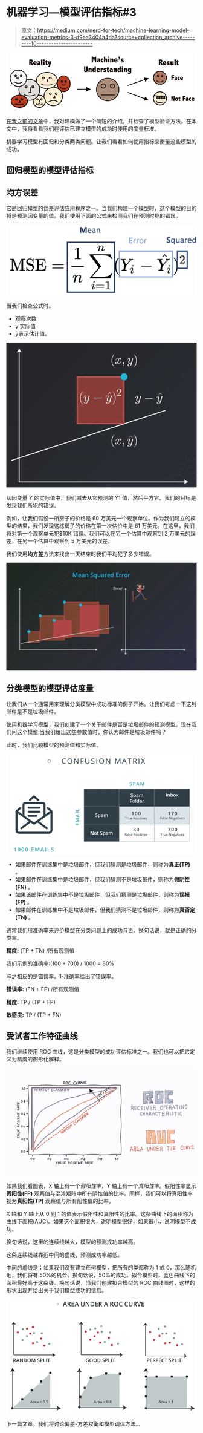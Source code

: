 # 机器学习—模型评估指标#3

> 原文：<https://medium.com/nerd-for-tech/machine-learning-model-evaluation-metrics-3-d9ea3404a4da?source=collection_archive---------10----------------------->

![](img/41bfa5de93b8d57a1c34131bdcabb979.png)

[在我之前的文章](/nerd-for-tech/machine-learning-introduction-to-modeling-2-9bc441c3a2b8)中，我对建模做了一个简短的介绍，并检查了模型验证方法。在本文中，我将看看我们在评估已建立模型的成功时使用的度量标准。

机器学习模型有回归和分类两类问题。让我们看看如何使用指标来衡量这些模型的成功。

## 回归模型的模型评估指标

## 均方误差

它是回归模型的误差评估应用程序之一。当我们构建一个模型时，这个模型的目的将是预测因变量的值。我们使用下面的公式来检测我们在预测时犯的错误。

![](img/5e43fcbe76bed241c46e1498ffe1000f.png)

当我们检查公式时。

*   观察次数
*   y 实际值
*   ŷ表示估计值。

![](img/3d9cfa103babb69fc9a983f0c4c8e92a.png)

从因变量 Y 的实际值中，我们减去从它预测的 Y1 值，然后平方它。我们的目标是发现我们所犯的错误。

例如，让我们假设一所房子的价格是 60 万美元一个观察单位。作为我们建立的模型的结果，我们发现这栋房子的价格在第一次估价中是 61 万美元。在这里，我们将对第一个观察单元犯$10K 错误。我们可以在另一个估算中观察到 2 万美元的误差，在另一个估算中观察到 5 万美元的误差。

我们使用**均方差**方法来找出一天结束时我们平均犯了多少错误。

![](img/0fc46ea7857e08d953efe39532ecec78.png)

## 分类模型的模型评估度量

让我们从一个通常用来理解分类模型中成功标准的例子开始。让我们考虑一下这封邮件是不是垃圾邮件。

使用机器学习模型，我们创建了一个关于邮件是否是垃圾邮件的预测模型。现在我们问这个模型:当我们给出这些参数值时，你认为邮件是垃圾邮件吗？

此时，我们比较模型的预测值和实际值。

![](img/e8a84468caf97531b4f3d894e6177293.png)

*   如果邮件在训练集中是垃圾邮件，但我们猜测是垃圾邮件，则称为**真正(TP)** 。
*   如果邮件在训练集中是垃圾邮件，但我们猜测不是垃圾邮件，则称为**假阴性(FN)** 。
*   如果该邮件在训练集中不是垃圾邮件，但我们猜测是垃圾邮件，则称为**误报(FP)** 。
*   如果邮件在训练集中不是垃圾邮件，但我们猜测不是垃圾邮件，则称为**真否定(TN)** 。

通常我们用准确率来评价模型在分类问题上的成功与否。换句话说，就是正确的分类率。

**精度:** (TP + TN) /所有观测值

我们示例的准确率:(100 + 700) / 1000 = 80%

与之相反的是错误率。1-准确率给出了错误率。

**错误率:** (FN + FP) /所有观测值

**精度:** TP / (TP + FP)

**敏感度:** TP / (TP + FN)

## 受试者工作特征曲线

我们继续使用 ROC 曲线，这是分类模型的成功评估标准之一。我们也可以把它定义为精度的图形化解释。

![](img/40bc21588e9a6fb52f645a5e6cd035db.png)

如果我们看图表，X 轴上有一个*假阳性率*，Y 轴上有一个*真阳性率*。假阳性率显示**假阳性(FP)** 观察值与混淆矩阵中所有阴性值的比率。同样，我们可以将真阳性率视为**真阳性(TP)** 观察值与所有阳性值的比率。

X 轴和 Y 轴上从 0 到 1 的值表示假阳性和真阳性的比率。这条曲线下的面积称为曲线下面积(AUC)。如果这个面积很大，说明模型很好，如果很小，说明模型不成功。

换句话说，这里的连续线越大，模型的预测成功率越高。

这条连续线越靠近中间的虚线，预测成功率越低。

中间的虚线是；如果我们没有建立任何模型，把所有的类都称为 1 或 0，那么随机地，我们将有 50%的机会，换句话说，50%的成功。拟合模型时，蓝色曲线下的面积最好高于这条线。换句话说，当我们创建拟合模型的 ROC 曲线图时，这样的形状出现并给出关于我们模型成功的信息。

![](img/a8cce78326f23da3fd5e78df7c2c00f4.png)

下一篇文章，我们将讨论偏差-方差权衡和模型调优方法…